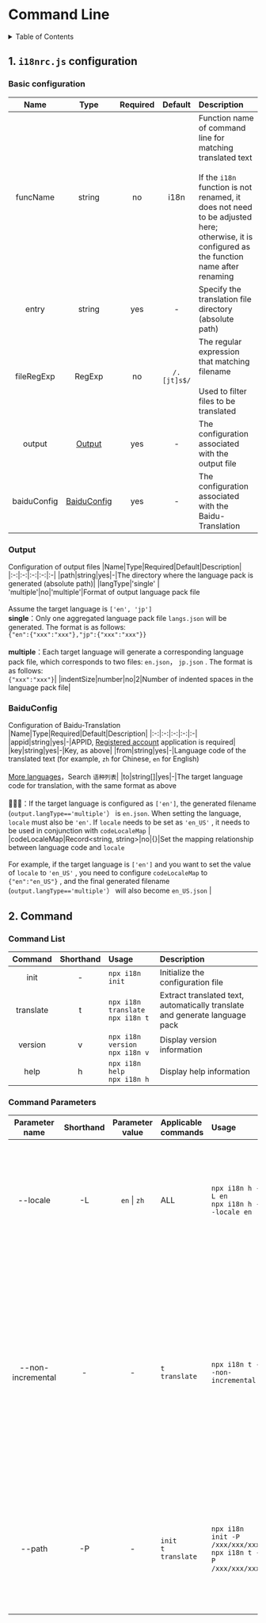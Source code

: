 
# Command Line

<details >
  <summary>Table of Contents</summary>

  &emsp;&emsp;[1.  `i18nrc.js`  configuration](#1-i18nrcjs-configuration)<br/>
  &emsp;&emsp;&emsp;&emsp;[Basic configuration](#basic-configuration)<br/>
  &emsp;&emsp;&emsp;&emsp;[Output](#output)<br/>
  &emsp;&emsp;&emsp;&emsp;[BaiduConfig](#baiduconfig)<br/>
  &emsp;&emsp;[2. Command](#2-command)<br/>
  &emsp;&emsp;&emsp;&emsp;[Command List](#command-list)<br/>
  &emsp;&emsp;&emsp;&emsp;[Command Parameters](#command-parameters)<br/>

</details>

## 1.  `i18nrc.js`  configuration

### Basic configuration

|Name|Type|Required|Default|Description|
|:-:|:-:|:-:|:-:|:-|
|funcName|string|no|i18n|Function name of command line for matching translated text<br /><br />If the  `i18n`  function is not renamed, it does not need to be adjusted here; otherwise, it is configured as the function name after renaming|
|entry|string|yes|-|Specify the translation file directory (absolute path)|
|fileRegExp|RegExp|no| `/.[jt]s$/` |The regular expression that matching filename<br /><br />Used to filter files to be translated|
|output|[Output](#output)|yes|-|The configuration associated with the output file|
|baiduConfig|[BaiduConfig](#baiduconfig)|yes|-|The configuration associated with the Baidu-Translation|

### Output
Configuration of output files
|Name|Type|Required|Default|Description|
|:-:|:-:|:-:|:-:|:-|
|path|string|yes|-|The directory where the language pack is generated (absolute path)|
|langType|'single' \| 'multiple'|no|'multiple'|Format of output language pack file<br /><br />Assume the target language is  `['en', 'jp']` <br />**single**：Only one aggregated language pack file  `langs.json` will be generated. The format is as follows:<br />`{"en":{"xxx":"xxx"},"jp":{"xxx":"xxx"}}`<br /><br />**multiple**：Each target language will generate a corresponding language pack file, which corresponds to two files:  `en.json`， `jp.json` . The format is as follows:<br />`{"xxx":"xxx"}`|
|indentSize|number|no|2|Number of indented spaces in the language pack file|

### BaiduConfig
Configuration of Baidu-Translation
|Name|Type|Required|Default|Description|
|:-:|:-:|:-:|:-:|:-|
|appid|string|yes|-|APPID, [Registered account](http://api.fanyi.baidu.com/doc/21 'There are instructions in the document') application is required|
|key|string|yes|-|Key, as above|
|from|string|yes|-|Language code of the translated text (for example,  `zh` for Chinese,  `en` for English)<br /><br />[More languages](http://api.fanyi.baidu.com/doc/21 'Search "语种列表"')，Search `语种列表`|
|to|string[]|yes|-|The target language code for translation, with the same format as above<br /><br />📢📢📢：If the target language is configured as  `['en']`, the generated filename (`output.langType=='multiple'`） is  `en.json`. When setting the language,  `locale`  must also be  `'en'`. If  `locale`  needs to be set as  `'en_US'` , it needs to be used in conjunction with  `codeLocaleMap` |
|codeLocaleMap|Record<string, string>|no|{}|Set the mapping relationship between language code and  `locale` <br /><br />For example, if the target language is  `['en']` and you want to set the value of  `locale`  to  `'en_US'` , you need to configure  `codeLocaleMap`  to  `{"en":"en_US"}` , and the final generated filename (`output.langType=='multiple'`） will also become  `en_US.json` |

## 2. Command

### Command List

|Command|Shorthand|Usage|Description|
|:-:|:-:|:-|:-|
|init|-|`npx i18n init`|Initialize the configuration file|
|translate|t|`npx i18n translate` <br /> `npx i18n t`|Extract translated text, automatically translate and generate language pack|
|version|v|`npx i18n version`<br />`npx i18n v`|Display version information|
|help|h|`npx i18n help`<br />`npx i18n h`|Display help information|

### Command Parameters

|Parameter name|Shorthand|Parameter value|Applicable commands|Usage|Description|
|:-:|:-:|:-:|:-|:-|:-|
|--locale|-L|`en` \| `zh`|ALL|`npx i18n h -L en`<br />`npx i18n h --locale en`|Specify the command line display language<br /><br />The available languages are Chinese (zh)/English (en). The default is English (en)|
|--non-incremental|-|-|`t`<br />`translate`|`npx i18n t --non-incremental`|Turn off incremental translation mode<br /><br />⚠️⚠️⚠️： After the incremental translation mode is turned off, all texts will be retranslated, which will result in the loss of **Manual translation**(Not translated by a translation platform) texts. Please consider using it carefully!!!|
|--path|-P|-|`init`<br />`t`<br />`translate`|`npx i18n init -P /xxx/xxx/xxx`<br />`npx i18n t -P /xxx/xxx/xxx`|Specify the configuration file path (the parameter is an absolute path)<br /><br />You only need to specify the path name. The default configuration filename is  `i18nrc.js`|
